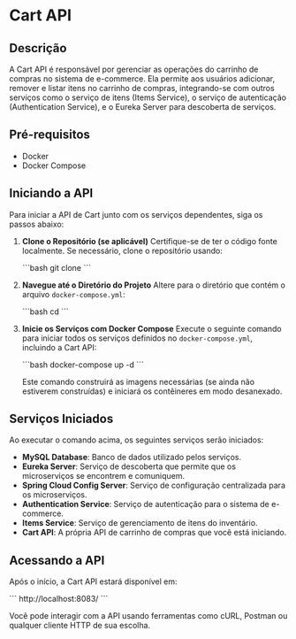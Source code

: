 
# Cart API

## Descrição

A Cart API é responsável por gerenciar as operações do carrinho de compras no sistema de e-commerce. Ela permite aos usuários adicionar, remover e listar itens no carrinho de compras, integrando-se com outros serviços como o serviço de itens (Items Service), o serviço de autenticação (Authentication Service), e o Eureka Server para descoberta de serviços.

## Pré-requisitos

- Docker
- Docker Compose

## Iniciando a API

Para iniciar a API de Cart junto com os serviços dependentes, siga os passos abaixo:

1. **Clone o Repositório (se aplicável)**
   Certifique-se de ter o código fonte localmente. Se necessário, clone o repositório usando:

   \`\`\`bash
   git clone <url-do-repositorio>
   \`\`\`

2. **Navegue até o Diretório do Projeto**
   Altere para o diretório que contém o arquivo `docker-compose.yml`:

   \`\`\`bash
   cd <caminho-para-o-diretorio>
   \`\`\`

3. **Inicie os Serviços com Docker Compose**
   Execute o seguinte comando para iniciar todos os serviços definidos no `docker-compose.yml`, incluindo a Cart API:

   \`\`\`bash
   docker-compose up -d
   \`\`\`

   Este comando construirá as imagens necessárias (se ainda não estiverem construídas) e iniciará os contêineres em modo desanexado.

## Serviços Iniciados

Ao executar o comando acima, os seguintes serviços serão iniciados:

- **MySQL Database**: Banco de dados utilizado pelos serviços.
- **Eureka Server**: Serviço de descoberta que permite que os microserviços se encontrem e comuniquem.
- **Spring Cloud Config Server**: Serviço de configuração centralizada para os microserviços.
- **Authentication Service**: Serviço de autenticação para o sistema de e-commerce.
- **Items Service**: Serviço de gerenciamento de itens do inventário.
- **Cart API**: A própria API de carrinho de compras que você está iniciando.

## Acessando a API

Após o início, a Cart API estará disponível em:

\`\`\`
http://localhost:8083/
\`\`\`

Você pode interagir com a API usando ferramentas como cURL, Postman ou qualquer cliente HTTP de sua escolha.
